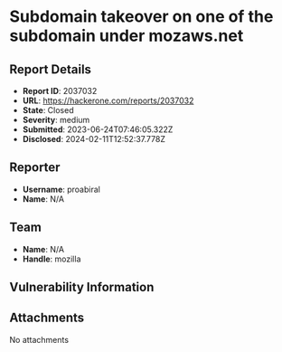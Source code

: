 # Subdomain takeover on one of the subdomain under mozaws.net

## Report Details
- **Report ID**: 2037032
- **URL**: https://hackerone.com/reports/2037032
- **State**: Closed
- **Severity**: medium
- **Submitted**: 2023-06-24T07:46:05.322Z
- **Disclosed**: 2024-02-11T12:52:37.778Z

## Reporter
- **Username**: proabiral
- **Name**: N/A

## Team
- **Name**: N/A
- **Handle**: mozilla

## Vulnerability Information


## Attachments
No attachments
